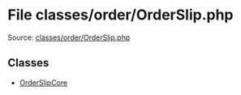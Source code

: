 File classes/order/OrderSlip.php
=========

Source: [classes/order/OrderSlip.php](https://github.com/PrestaShop/PrestaShop/blob/1.5.4.0/classes/order/OrderSlip.php)


Classes
-------

* [OrderSlipCore](class.OrderSlipCore.md)

